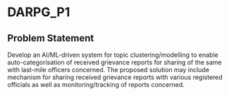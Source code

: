 # DARPG_P1

## Problem Statement
Develop an AI/ML-driven system for topic clustering/modelling to enable auto-categorisation of received grievance reports for sharing of the same with last-mile officers concerned. The proposed solution may include mechanism for sharing received grievance reports with various registered officials as well as monitoring/tracking of reports concerned.
